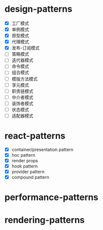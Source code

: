 # design-patterns

- [x] 工厂模式 
- [x] 单例模式
- [x] 原型模式
- [x] 代理模式
- [x] 发布-订阅模式
- [ ] 策略模式
- [ ] 迭代器模式
- [ ] 命令模式
- [ ] 组合模式
- [ ] 模版方法模式
- [ ] 享元模式
- [ ] 职责链模式
- [ ] 中介者模式
- [ ] 装饰者模式
- [ ] 状态模式
- [ ] 适配器模式

# react-patterns
- [x] container/presentation pattern
- [x] hoc pattern
- [x] render props
- [x] hook pattern
- [x] provider pattern
- [x] compound pattern

# performance-patterns

# rendering-patterns 
